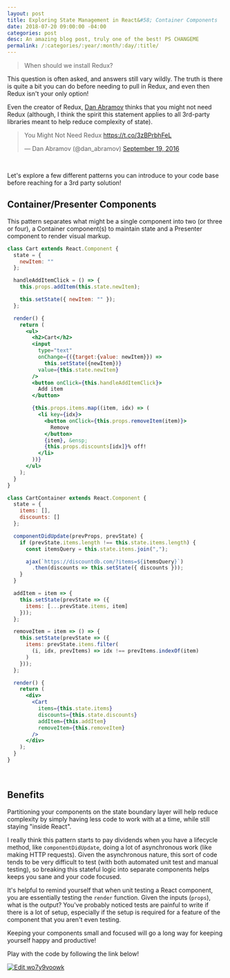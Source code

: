 ```yaml
---
layout: post
title: Exploring State Management in React&#58; Container Components
date: 2018-07-20 09:00:00 -04:00
categories: post
desc: An amazing blog post, truly one of the best! PS CHANGEME
permalink: /:categories/:year/:month/:day/:title/
---
```


>When should we install Redux?

This question is often asked, and answers still vary wildly. The truth is there is quite a bit you can do before needing to pull in Redux, and even then Redux isn't your only option! 

Even the creator of Redux, [Dan Abramov](https://twitter.com/dan_abramov?lang=en) thinks that you might not need Redux (although, I think the spirit this statement applies to all 3rd-party libraries meant to help reduce complexity of state).

<blockquote class="twitter-tweet" data-lang="en"><p lang="en" dir="ltr">You Might Not Need Redux <a href="https://t.co/3zBPrbhFeL">https://t.co/3zBPrbhFeL</a></p>&mdash; Dan Abramov (@dan_abramov) <a href="https://twitter.com/dan_abramov/status/777983404914671616?ref_src=twsrc%5Etfw">September 19, 2016</a></blockquote>
<script async src="https://platform.twitter.com/widgets.js" charset="utf-8"></script>

<br>

Let's explore a few different patterns you can introduce to your code base before reaching for a 3rd party solution!

## Container/Presenter Components

This pattern separates what might be a single component into two (or three or four), a Container component(s) to maintain state and a Presenter component to render visual markup. 

```jsx
class Cart extends React.Component {
  state = {
    newItem: ""
  };

  handleAddItemClick = () => {
    this.props.addItem(this.state.newItem);

    this.setState({ newItem: "" });
  };

  render() {
    return (
      <ul>
        <h2>Cart</h2>
        <input
          type="text"
          onChange={({target:{value: newItem}}) => 
            this.setState({newItem})}
          value={this.state.newItem}
        />
        <button onClick={this.handleAddItemClick}>
          Add item
        </button>

        {this.props.items.map((item, idx) => (
          <li key={idx}>
            <button onClick={this.props.removeItem(item)}>
              Remove
            </button>
            {item}, &ensp;
            {this.props.discounts[idx]}% off!
          </li>
        ))}
      </ul>
    );
  }
}

class CartContainer extends React.Component {
  state = {
    items: [],
    discounts: []
  };

  componentDidUpdate(prevProps, prevState) {
    if (prevState.items.length !== this.state.items.length) {
      const itemsQuery = this.state.items.join(",");

      ajax(`https://discountdb.com/?items=${itemsQuery}`)
        .then(discounts => this.setState({ discounts }));
    }
  }

  addItem = item => {
    this.setState(prevState => ({
      items: [...prevState.items, item]
    }));
  };

  removeItem = item => () => {
    this.setState(prevState => ({
      items: prevState.items.filter(
        (i, idx, prevItems) => idx !== prevItems.indexOf(item)
      )
    }));
  };

  render() {
    return (
      <div>
        <Cart
          items={this.state.items}
          discounts={this.state.discounts}
          addItem={this.addItem}
          removeItem={this.removeItem}
        />
      </div>
    );
  }
}
```
&nbsp;

## Benefits

Partitioning your components on the state boundary layer will help reduce complexity by simply having less code to work with at a time, while still staying "inside React".

I really think this pattern starts to pay dividends when you have a lifecycle method, like `componentDidUpdate`, doing a lot of asynchronous work (like making HTTP requests). Given the asynchronous nature, this sort of code tends to be very difficult to test (with both automated unit test and manual testing), so breaking this stateful logic into separate components helps keeps you sane and your code focused. 

It's helpful to remind yourself that when unit testing a React component, you are essentially testing the `render` function. Given the inputs (`props`), what is the output? You've probably noticed tests are painful to write if there is a lot of setup, especially if the setup is required for a feature of the component that you aren't even testing.

Keeping your components small and focused will go a long way for keeping yourself happy and productive!

Play with the code by following the link below!

[![Edit wo7y9voowk](https://codesandbox.io/static/img/play-codesandbox.svg)](https://codesandbox.io/s/wo7y9voowk)


